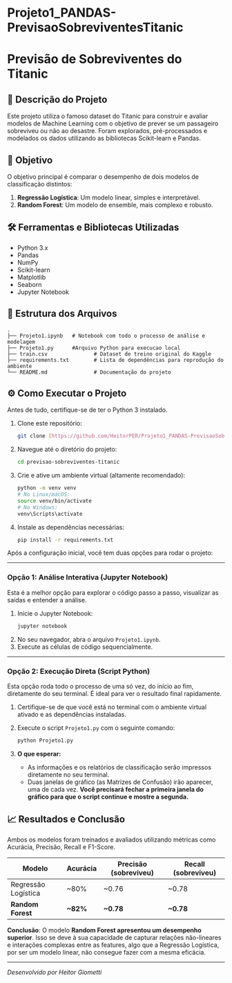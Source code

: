 # Projeto1_PANDAS-PrevisaoSobreviventesTitanic

# Previsão de Sobreviventes do Titanic

## 📄 Descrição do Projeto

Este projeto utiliza o famoso dataset do Titanic para construir e avaliar modelos de Machine Learning com o objetivo de prever se um passageiro sobreviveu ou não ao desastre. Foram explorados, pré-processados e modelados os dados utilizando as bibliotecas Scikit-learn e Pandas.

## 🎯 Objetivo

O objetivo principal é comparar o desempenho de dois modelos de classificação distintos:
1.  **Regressão Logística**: Um modelo linear, simples e interpretável.
2.  **Random Forest**: Um modelo de ensemble, mais complexo e robusto.

## 🛠️ Ferramentas e Bibliotecas Utilizadas

- Python 3.x
- Pandas
- NumPy
- Scikit-learn
- Matplotlib
- Seaborn
- Jupyter Notebook

## 📂 Estrutura dos Arquivos

```
.
├── Projeto1.ipynb   # Notebook com todo o processo de análise e modelagem
├── Projeto1.py      #Arquivo Python para execucao local
├── train.csv               # Dataset de treino original do Kaggle
├── requirements.txt        # Lista de dependências para reprodução do ambiente
└── README.md               # Documentação do projeto
```

## ⚙️ Como Executar o Projeto

Antes de tudo, certifique-se de ter o Python 3 instalado.

1.  Clone este repositório:
    ```bash
    git clone [https://github.com/HeitorPER/Projeto1_PANDAS-PrevisaoSobreviventesTitanic.git](https://github.com/HeitorPER/Projeto1_PANDAS-PrevisaoSobreviventesTitanic.git)
    ```
2.  Navegue até o diretório do projeto:
    ```bash
    cd previsao-sobreviventes-titanic
    ```
3.  Crie e ative um ambiente virtual (altamente recomendado):
    ```bash
    python -m venv venv
    # No Linux/macOS:
    source venv/bin/activate
    # No Windows:
    venv\Scripts\activate
    ```
4.  Instale as dependências necessárias:
    ```bash
    pip install -r requirements.txt
    ```

Após a configuração inicial, você tem duas opções para rodar o projeto:

---

### Opção 1: Análise Interativa (Jupyter Notebook)

Esta é a melhor opção para explorar o código passo a passo, visualizar as saídas e entender a análise.

1.  Inicie o Jupyter Notebook:
    ```bash
    jupyter notebook
    ```
2.  No seu navegador, abra o arquivo `Projeto1.ipynb`.
3.  Execute as células de código sequencialmente.

---

### Opção 2: Execução Direta (Script Python)

Esta opção roda todo o processo de uma só vez, do início ao fim, diretamente do seu terminal. É ideal para ver o resultado final rapidamente.

1.  Certifique-se de que você está no terminal com o ambiente virtual ativado e as dependências instaladas.

2.  Execute o script `Projeto1.py` com o seguinte comando:
    ```bash
    python Projeto1.py
    ```

3.  **O que esperar:**
    * As informações e os relatórios de classificação serão impressos diretamente no seu terminal.
    * Duas janelas de gráfico (as Matrizes de Confusão) irão aparecer, uma de cada vez. **Você precisará fechar a primeira janela do gráfico para que o script continue e mostre a segunda.**

## 📈 Resultados e Conclusão

Ambos os modelos foram treinados e avaliados utilizando métricas como Acurácia, Precisão, Recall e F1-Score.

| Modelo | Acurácia | Precisão (sobreviveu) | Recall (sobreviveu) |
| ------------------- | -------- | --------------------- | ------------------- |
| Regressão Logística | ~80%     | ~0.76                 | ~0.78               |
| **Random Forest** | **~82%** | **~0.78** | **~0.78** |

**Conclusão**: O modelo **Random Forest apresentou um desempenho superior**. Isso se deve à sua capacidade de capturar relações não-lineares e interações complexas entre as features, algo que a Regressão Logística, por ser um modelo linear, não consegue fazer com a mesma eficácia.

---
*Desenvolvido por Heitor Giometti*
